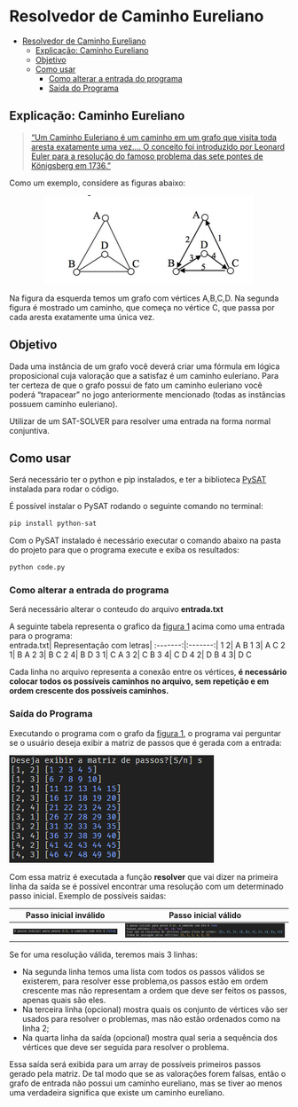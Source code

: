 # Resolvedor de Caminho Eureliano

- [Resolvedor de Caminho Eureliano](#resolvedor-de-caminho-eureliano)
	- [Explicação: Caminho Eureliano](#explicação-caminho-eureliano)
	- [Objetivo](#objetivo)
	- [Como usar](#como-usar)
		- [Como alterar a entrada do programa](#como-alterar-a-entrada-do-programa)
		- [Saída do Programa](#saída-do-programa)

## Explicação: Caminho Eureliano

> [“Um Caminho Euleriano é um caminho em um grafo que visita toda aresta exatamente uma vez.... O conceito foi introduzido por Leonard Euler para a resolução do famoso problema das sete pontes de Königsberg em 1736.”](https://pt.wikipedia.org/wiki/Caminho_euleriano)

Como um exemplo, considere as figuras abaixo:

<div style="text-align:center"><img src="IMG/2021-04-03-01-01-10.png" alt="Exemplo de Grafo" id="fig1"/></div>

Na figura da esquerda temos um grafo com vértices A,B,C,D. Na segunda figura é mostrado um caminho, que começa no vértice C, que passa por cada aresta exatamente uma única vez.

## Objetivo

Dada uma instância de um grafo você deverá criar uma fórmula em lógica proposicional cuja valoração que a satisfaz é um caminho euleriano. Para ter certeza de que o grafo possui de fato um caminho euleriano você poderá “trapacear” no jogo anteriormente mencionado (todas as instâncias possuem caminho euleriano).

Utilizar de um SAT-SOLVER para resolver uma entrada na forma normal conjuntiva.

## Como usar

Será necessário ter o python e pip instalados, e ter a biblioteca [PySAT](https://github.com/pysathq/pysat) instalada para rodar o código.

É possível instalar o PySAT rodando o seguinte comando no terminal:

```bash
pip install python-sat
```

Com o PySAT instalado é necessário executar o comando abaixo na pasta do projeto para que o programa execute e exiba os resultados:

```bash
python code.py
```

### Como alterar a entrada do programa

Será necessário alterar o conteudo do arquivo **entrada.txt**

A seguinte tabela representa o grafico da [figura 1](#fig1) acima como uma entrada para o programa:  
entrada.txt| Representação com letras|
:-------:|:-------:|
1 2| A B
1 3| A C
2 1| B A
2 3| B C
2 4| B D
3 1| C A
3 2| C B
3 4| C D
4 2| D B
4 3| D C

Cada linha no arquivo representa a conexão entre os vértices, **é necessário colocar todos os possíveis caminhos no arquivo, sem repetição e em ordem crescente dos possíveis caminhos.**

### Saída do Programa

Executando o programa com o grafo da [figura 1](#fig1), o programa vai perguntar se o usuário deseja exibir a matriz de passos que é gerada com a entrada:

![Matriz de passos](IMG/2021-04-04-13-38-11.png)

Com essa matriz é executada a função **resolver** que vai dizer na primeira linha da saída se é possível encontrar uma resolução com um determinado passo inicial. Exemplo de possíveis saidas:

Passo inicial inválido| Passo inicial válido
:-------:|:----:|
![Passo inicial inválido](IMG/2021-04-04-13-38-50.png) | ![Passo inicial válido](IMG/2021-04-04-13-39-16.png)

Se for uma resolução válida, teremos mais 3 linhas:

- Na segunda linha temos uma lista com todos os passos válidos se existerem, para resolver esse problema,os passos estão em ordem crescente mas não representam a ordem que deve ser feitos os passos, apenas quais são eles.
- Na terceira linha (opcional) mostra quais os conjunto de vértices vão ser usados para resolver o problemas, mas não estão ordenados como na linha 2;
- Na quarta linha da saída (opcional) mostra qual seria a sequência dos vértices que deve ser seguida para resolver o problema.

Essa saída será exibida para um array de possíveis primeiros passos gerado pela matriz. De tal modo que se as valorações forem falsas, então o grafo de entrada não possui um caminho eureliano, mas se tiver ao menos uma verdadeira significa que existe um caminho eureliano.
